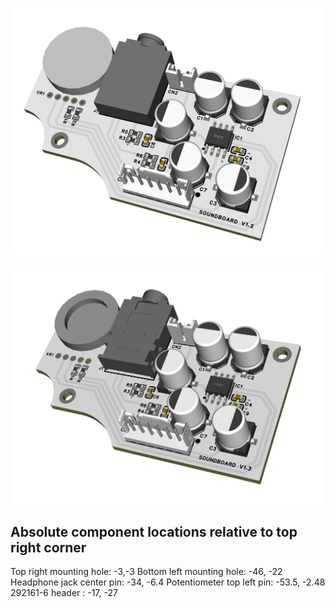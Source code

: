 
![V1.2 Board](/screenshots/prototype-v1.2.png?raw=true)


![V1.3 Board](/screenshots/prototype-v1.3.png?raw=true)






## Absolute component locations relative to top right corner

Top right mounting hole: -3,-3
Bottom left mounting hole: -46, -22
Headphone jack center pin: -34, -6.4
Potentiometer top left pin: -53.5, -2.48
292161-6 header : -17, -27